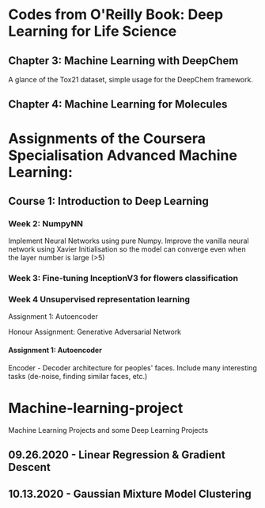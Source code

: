 # Codes from O'Reilly Book: Deep Learning for Life Science

## Chapter 3: Machine Learning with DeepChem

A glance of the Tox21 dataset, simple usage for the DeepChem framework.

## Chapter 4: Machine Learning for Molecules





# Assignments of the Coursera Specialisation Advanced Machine Learning:

## Course 1: Introduction to Deep Learning

### Week 2: NumpyNN

Implement Neural Networks using pure Numpy. Improve the vanilla neural network using Xavier Initialisation so the model can converge even when the layer number is large (>5)

### Week 3: Fine-tuning InceptionV3 for flowers classification

### Week 4 Unsupervised representation learning

Assignment 1: Autoencoder

Honour Assignment: Generative Adversarial Network

#### Assignment 1: Autoencoder

Encoder - Decoder architecture for peoples' faces. Include many interesting tasks (de-noise, finding similar faces, etc.)

# Machine-learning-project
Machine Learning Projects and some Deep Learning Projects

## 09.26.2020 - Linear Regression & Gradient Descent

## 10.13.2020 - Gaussian Mixture Model Clustering
